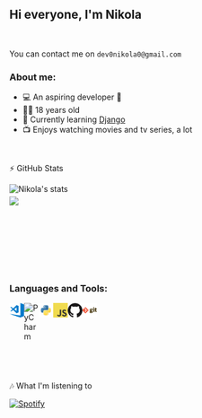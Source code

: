 ## Hi everyone, I'm Nikola
<br />  

You can contact me on `dev0nikola0@gmail.com`

### About me: 
- :computer: An aspiring developer :necktie:
- :man_student: 18 years old
- :closed_book: Currently learning [Django](https://www.djangoproject.com/)
- :tv: Enjoys watching movies and tv series, a lot

<br />  

:zap: GitHub Stats

<img align="left" alt="Nikola's stats" src="https://github-readme-stats.vercel.app/api?username=0Nikola0&theme=calm&show_icons=true&hide=contribs&hide_border=true&count_private=true" /> 

<br />

<img align="left" style="margin-top: 5px" src="https://github-readme-stats.vercel.app/api/top-langs/?username=0Nikola0&theme=calm&hide_border=true&layout=compact"/>

<br />
<br />
<br />
<br />
<br />
<br />
<br />
<br />

### Languages and Tools: 

[<img align="left" alt="Visual Studio Code" width="26px" src="https://raw.githubusercontent.com/github/explore/80688e429a7d4ef2fca1e82350fe8e3517d3494d/topics/visual-studio-code/visual-studio-code.png" />][vscode]

[<img align="left" alt="PyCharm" width="26px" src="https://img.icons8.com/color/48/000000/pycharm.png" />][pycharm]

[<img align="left" alt="Python" width="26px" src="https://raw.githubusercontent.com/github/explore/80688e429a7d4ef2fca1e82350fe8e3517d3494d/topics/python/python.png">][python]

<!--[<img align="left" alt="HTML5" width="26px" src="https://raw.githubusercontent.com/github/explore/80688e429a7d4ef2fca1e82350fe8e3517d3494d/topics/html/html.png" />][html5]

[<img align="left" alt="CSS3" width="26px" src="https://raw.githubusercontent.com/github/explore/80688e429a7d4ef2fca1e82350fe8e3517d3494d/topics/css/css.png" />][css3]-->

[<img align="left" alt="JavaScript" width="26px" src="https://raw.githubusercontent.com/github/explore/80688e429a7d4ef2fca1e82350fe8e3517d3494d/topics/javascript/javascript.png" />][javascript]

[<img align="left" alt="GitHub" width="26px" src="https://raw.githubusercontent.com/github/explore/78df643247d429f6cc873026c0622819ad797942/topics/github/github.png" />][github]

[<img align="center" alt="Git" width="26px" src="https://raw.githubusercontent.com/github/explore/80688e429a7d4ef2fca1e82350fe8e3517d3494d/topics/git/git.png" />][git]

<br>
<br>
<br>
<br>
<br>

:notes: What I'm listening to
  
  [![Spotify](https://novatorem.0nikola0.vercel.app/api/spotify)](https://open.spotify.com/user/9lcai3q8jfjl8oasj7xg7khte)
  
<br>


[vscode]: https://code.visualstudio.com
[pycharm]: https://www.jetbrains.com/pycharm
[python]: https://www.python.org
[html5]: https://html.com/html5/
[css3]: http://www.css3.info/
[javascript]: https://www.javascript.com
[git]: https://git-scm.com
[github]: https://github.com/0Nikola0/
